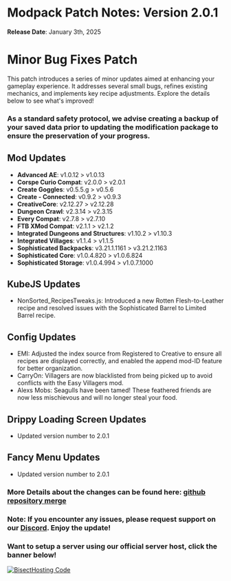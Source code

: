 # Modpack Patch Notes: Version 2.0.1
**Release Date**: January 3th, 2025

# Minor Bug Fixes Patch

This patch introduces a series of minor updates aimed at enhancing your gameplay experience. It addresses several small bugs, refines existing mechanics, and implements key recipe adjustments. Explore the details below to see what's improved!

### As a standard safety protocol, we advise creating a backup of your saved data prior to updating the modification package to ensure the preservation of your progress.

## Mod Updates
- **Advanced AE**: v1.0.12 > v1.0.13
- **Corspe Curio Compat**: v2.0.0 > v2.0.1 
- **Create Goggles**: v0.5.5.g > v0.5.6 
- **Create - Connected**: v0.9.2 > v0.9.3 
- **CreativeCore**: v2.12.27 > v2.12.28 
- **Dungeon Crawl**: v2.3.14 > v2.3.15 
- **Every Compat**: v2.7.8 > v2.7.10 
- **FTB XMod Compat**: v2.1.1 > v2.1.2 
- **Integrated Dungeons and Structures**: v1.10.2 > v1.10.3 
- **Integrated Villages**: v1.1.4 > v1.1.5 
- **Sophisticated Backpacks**: v3.21.1.1161 > v3.21.2.1163 
- **Sophisticated Core**: v1.0.4.820 > v1.0.6.824 
- **Sophisticated Storage**: v1.0.4.994 > v1.0.7.1000 

## KubeJS Updates
- NonSorted_RecipesTweaks.js: Introduced a new Rotten Flesh-to-Leather recipe and resolved issues with the Sophisticated Barrel to Limited Barrel recipe.
## Config Updates
- EMI: Adjusted the index source from Registered to Creative to ensure all recipes are displayed correctly, and enabled the append mod-ID feature for better organization.
- CarryOn: Villagers are now blacklisted from being picked up to avoid conflicts with the Easy Villagers mod.
- Alexs Mobs: Seagulls have been tamed! These feathered friends are now less mischievous and will no longer steal your food.
## Drippy Loading Screen Updates
- Updated version number to 2.0.1
## Fancy Menu Updates
- Updated version number to 2.0.1

### More Details about the changes can be found here: [github repository merge](https://github.com/M0nkeyPr0grammer/Create-Forge-Frontier)

### Note: If you encounter any issues, please request support on our [Discord](https://discord.gg/quenZthXgy). Enjoy the update!

### Want to setup a server using our official server host, click the banner below!
[![BisectHosting Code](https://raw.githubusercontent.com/M0nkeyPr0grammer/Landscapes-Reimagined/main/BH_Landscape_Reimagined.png)](https://bisecthosting.com/M0nkeyPr0grammer?r=curseforge+chanelog)